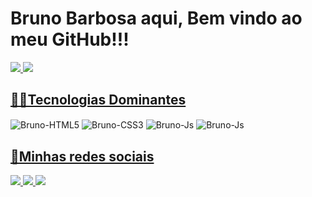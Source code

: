 <h1> Bruno Barbosa aqui, Bem vindo ao meu GitHub!!! </h1>

<div align="left">
  <a href="https://github.com/brunodesp">
  <img height="180em" src="https://github-readme-stats.vercel.app/api?username=brunodesp&show_icons=true&theme=tokyonight&include_all_commits=true&count_private=true"/>
  <img height="180em" src="https://github-readme-stats.vercel.app/api/top-langs/?username=brunodesp&layout=compact&langs_count=7&theme=tokyonight"/>
</div>
<h2 align="left">👨‍💻Tecnologias Dominantes</h2>
<div align="left" style="display: inline-block">
<img align="center" alt="Bruno-HTML5" height="30" width="40" src="https://cdn.jsdelivr.net/gh/devicons/devicon/icons/html5/html5-original.svg" />
<img align="center" alt="Bruno-CSS3" height="30" width="40" src="https://cdn.jsdelivr.net/gh/devicons/devicon/icons/css3/css3-original.svg" />          
<img align="center" alt="Bruno-Js" height="30" width="40" src="https://cdn.jsdelivr.net/gh/devicons/devicon/icons/javascript/javascript-original.svg" />
<img align="center" alt="Bruno-Js" height="30" width="40" src="https://cdn.jsdelivr.net/gh/devicons/devicon/icons/mysql/mysql-original.svg" />          
</div> <br>

<p align="center>"![Snake animation](https://github.com/brunodesp/brunodesp/blob/output/github-contribution-grid-snake.svg) </p>

<div align="left">
<h2>📧Minhas redes sociais</h2>
</div>

<div align="left">
      <a href = "https://www.instagram.com/antunes.no/" target="_blank"><img src="https://img.shields.io/badge/Instagram-E4405F?style=for-the-badge&logo=instagram&logoColor=white"</a>
      <a href = "mailto:antunesbrunobarbosa1@gmail.com" target="_blank"><img src="https://img.shields.io/badge/Gmail-D14836?style=for-the-badge&logo=gmail&logoColor=white"</a>
      <a href = "https://www.linkedin.com/in/bruno-barbosa-a645931b8/" target="_blank"><img src="https://img.shields.io/badge/LinkedIn-0077B5?style=for-the-badge&logo=linkedin&logoColor=white"</a>
</div>


   

